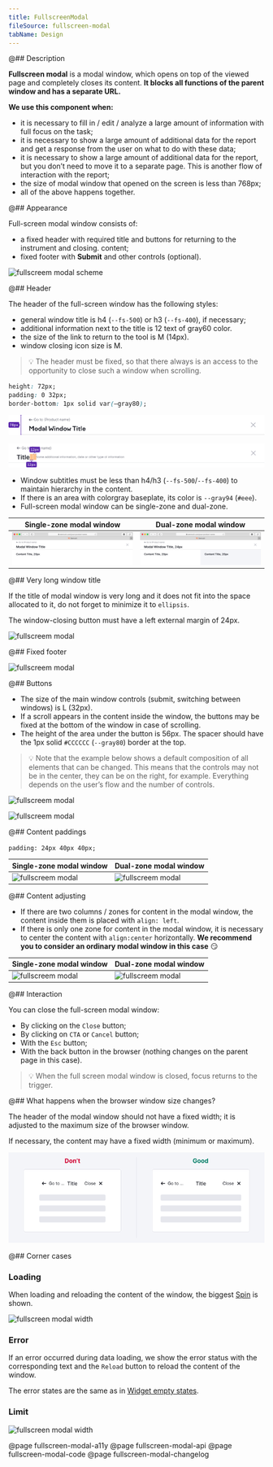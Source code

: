 ```yaml
---
title: FullscreenModal
fileSource: fullscreen-modal
tabName: Design
---
```


@## Description

**Fullscreen modal** is a modal window, which opens on top of the viewed page and completely closes its content. **It blocks all functions of the parent window and has a separate URL.**

**We use this component when:**

- it is necessary to fill in / edit / analyze a large amount of information with full focus on the task;
- it is necessary to show a large amount of additional data for the report and get a response from the user on what to do with these data;
- it is necessary to show a large amount of additional data for the report, but you don’t need to move it to a separate page. This is another flow of interaction with the report;
- the size of modal window that opened on the screen is less than 768px;
- all of the above happens together.

@## Appearance

Full-screen modal window consists of:

- a fixed header with required title and buttons for returning to the instrument and closing.
  content;
- fixed footer with **Submit** and other controls (optional).

![fullscreem modal scheme](static/fullscreenModal-scheme-2.png)

@## Header

The header of the full-screen window has the following styles:

- general window title is h4 (`--fs-500`) or h3 (`--fs-400`), if necessary;
- additional information next to the title is 12 text of gray60 color.
- the size of the link to return to the tool is M (14px).
- window closing icon size is M.

> 💡 The header must be fixed, so that there always is an access to the opportunity to close such a window when scrolling.

```css
height: 72px;
padding: 0 32px;
border-bottom: 1px solid var(–gray80);
```

![fullscreem modal header margins](static/fullscreen-modal-header.png)

![fullscreem modal header margins](static/fullscreen-modal-divider.png)

- Window subtitles must be less than h4/h3 (`--fs-500`/`--fs-400`) to maintain hierarchy in the content.
- If there is an area with colorgray baseplate, its color is `--gray94` (`#eee`).
- Full-screen modal window can be single-zone and dual-zone.

| Single-zone modal window                           | Dual-zone modal window                             |
| -------------------------------------------------- | -------------------------------------------------- |
| ![fullscreem modal](static/fullscreen-modal-3.png) | ![fullscreem modal](static/fullscreen-modal-2.png) |

@## Very long window title

If the title of modal window is very long and it does not fit into the space allocated to it, do not forget to minimize it to `ellipsis`.

The window-closing button must have a left external margin of 24px.

![fullscreem modal](static/fullscreen-modal-long-heading.png)

@## Fixed footer

![fullscreem modal](static/fullscreen-modal-fixed.png)

@## Buttons

- The size of the main window controls (submit, switching between windows) is L (32px).
- If a scroll appears in the content inside the window, the buttons may be fixed at the bottom of the window in case of scrolling.
- The height of the area under the button is 56px. The spacer should have the 1px solid `#CCCCCC` (`--gray80`) border at the top.

> 💡 Note that the example below shows a default composition of all elements that can be changed. This means that the controls may not be in the center, they can be on the right, for example. Everything depends on the user’s flow and the number of controls.

![fullscreem modal](static/fullscreen-fixed2.png)

![fullscreem modal](static/fullscreen-fixed4.png)

@## Content paddings

`padding: 24px 40px 40px;`

| Single-zone modal window                                  | Dual-zone modal window                                      |
| --------------------------------------------------------- | ----------------------------------------------------------- |
| ![fullscreem modal](static/fullscreen-modal-paddings.png) | ![fullscreem modal](static/fullscreen-modal-paddings-2.png) |

@## Content adjusting

- If there are two columns / zones for content in the modal window, the content inside them is placed with `align: left`.
- If there is only one zone for content in the modal window, it is necessary to center the content with `align:center` horizontally. **We recommend you to consider an ordinary modal window in this case** 😏

| Single-zone modal window                                   | Dual-zone modal window                                     |
| ---------------------------------------------------------- | ---------------------------------------------------------- |
| ![fullscreem modal](static/fullscreen-modal-content-1.png) | ![fullscreem modal](static/fullscreen-modal-content-2.png) |

@## Interaction

You can close the full-screen modal window:

- By clicking on the `Close` button;
- By clicking on `CTA` or `Cancel` button;
- With the `Esc` button;
- With the back button in the browser (nothing changes on the parent page in this case).

> 💡 When the full screen modal window is closed, focus returns to the trigger.

@## What happens when the browser window size changes?

The header of the modal window should not have a fixed width; it is adjusted to the maximum size of the browser window.

If necessary, the content may have a fixed width (minimum or maximum).

![fullscreen modal width](static/fullscreen-yes-no.png)

@## Corner cases

### Loading

When loading and reloading the content of the window, the biggest [Spin](/components/spin) is shown.

![fullscreen modal width](static/fullscreen-modal-loading.png)

### Error

If an error occurred during data loading, we show the error status with the corresponding text and the `Reload` button to reload the content of the window.

The error states are the same as in [Widget empty states](/components/widget-empty/).

### Limit

![fullscreen modal width](static/fullscreen-modal-limit.png)

@page fullscreen-modal-a11y
@page fullscreen-modal-api
@page fullscreen-modal-code
@page fullscreen-modal-changelog
